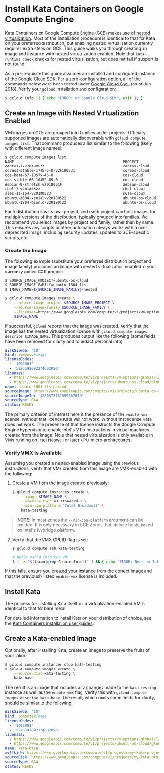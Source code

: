 # Install Kata Containers on Google Compute Engine

Kata Containers on Google Compute Engine (GCE) makes use of [nested virtualization](https://cloud.google.com/compute/docs/instances/enable-nested-virtualization-vm-instances). Most of the installation procedure is identical to that for Kata on your preferred distribution, but enabling nested virtualization currently requires extra steps on GCE. This guide walks you through creating an image and instance with nested virtualization enabled. Note that `kata-runtime check` checks for nested virtualization, but does not fail if support is not found.

As a pre-requisite this guide assumes an installed and configured instance of the [Google Cloud SDK](https://cloud.google.com/sdk/downloads). For a zero-configuration option, all of the commands below were been tested under [Google Cloud Shell](https://cloud.google.com/shell/) (as of Jun 2018). Verify your `gcloud` installation and configuration:

```bash
$ gcloud info || { echo "ERROR: no Google Cloud SDK"; exit 1; }
```

## Create an Image with Nested Virtualization Enabled

VM images on GCE are grouped into families under projects. Officially supported images are automatically discoverable with `gcloud compute images list`. That command produces a list similar to the following (likely with different image names):

```bash
$ gcloud compute images list
NAME                                                  PROJECT            FAMILY                            DEPRECATED  STATUS
centos-7-v20180523                                    centos-cloud       centos-7                                      READY
coreos-stable-1745-5-0-v20180531                      coreos-cloud       coreos-stable                                 READY
cos-beta-67-10575-45-0                                cos-cloud          cos-beta                                      READY
cos-stable-66-10452-89-0                              cos-cloud          cos-stable                                    READY
debian-9-stretch-v20180510                            debian-cloud       debian-9                                      READY
rhel-7-v20180522                                      rhel-cloud         rhel-7                                        READY
sles-11-sp4-v20180523                                 suse-cloud         sles-11                                       READY
ubuntu-1604-xenial-v20180522                          ubuntu-os-cloud    ubuntu-1604-lts                               READY
ubuntu-1804-bionic-v20180522                          ubuntu-os-cloud    ubuntu-1804-lts                               READY
```

Each distribution has its own project, and each project can host images for multiple versions of the distribution, typically grouped into families. We recommend you select images by project and family, rather than by name. This ensures any scripts or other automation always works with a non-deprecated image, including security updates, updates to GCE-specific scripts, etc.

### Create the Image

The following example (substitute your preferred distribution project and image family) produces an image with nested virtualization enabled in your currently active GCE project:

```bash
$ SOURCE_IMAGE_PROJECT=ubuntu-os-cloud
$ SOURCE_IMAGE_FAMILY=ubuntu-1804-lts
$ IMAGE_NAME=${SOURCE_IMAGE_FAMILY}-nested

$ gcloud compute images create \
    --source-image-project $SOURCE_IMAGE_PROJECT \
    --source-image-family $SOURCE_IMAGE_FAMILY \
    --licenses=https://www.googleapis.com/compute/v1/projects/vm-options/global/licenses/enable-vmx \
    $IMAGE_NAME
```

If successful, `gcloud` reports that the image was created. Verify that the image has the nested virtualization license with `gcloud compute images describe $IMAGE_NAME`. This produces output like the following (some fields have been removed for clarity and to redact personal info):

```yaml
diskSizeGb: '10'
kind: compute#image
licenseCodes:
  - '1002001'
  - '5926592092274602096'
licenses:
  - https://www.googleapis.com/compute/v1/projects/vm-options/global/licenses/enable-vmx
  - https://www.googleapis.com/compute/v1/projects/ubuntu-os-cloud/global/licenses/ubuntu-1804-lts
name: ubuntu-1804-lts-nested
sourceImage: https://www.googleapis.com/compute/v1/projects/ubuntu-os-cloud/global/images/ubuntu-1804-bionic-v20180522
sourceImageId: '3280575157699667619'
sourceType: RAW
status: READY
```

The primary criterion of interest here is the presence of the `enable-vmx` license. Without that licence Kata will not work. Without that license Kata does not work. The presence of that license instructs the Google Compute Engine hypervisor to enable Intel's VT-x instructions in virtual machines created from the image. Note that nested virtualization is only available in VMs running on Intel Haswell or later CPU micro-architectures.

### Verify VMX is Available

Assuming you created a nested-enabled image using the previous instructions, verify that VMs created from this image are VMX-enabled with the following:

1. Create a VM from the image created previously:

    ```bash
    $ gcloud compute instances create \
        --image $IMAGE_NAME \
        --machine-type n1-standard-2 \
        --min-cpu-platform "Intel Broadwell" \
        kata-testing
    ```

> **NOTE**: In most zones the `--min-cpu-platform` argument can be omitted. It is only necessary in GCE Zones that include hosts based on Intel's Ivybridge platform.

2. Verify that the VMX CPUID flag is set:

    ```bash
    $ gcloud compute ssh kata-testing
    
    # While ssh'd into the VM:
    $ [ -z "$(lscpu|grep GenuineIntel)" ] && { echo "ERROR: Need an Intel CPU"; exit 1; }
    ```

If this fails, ensure you created your instance from the correct image and that the previously listed `enable-vmx` license is included.

## Install Kata

The process for installing Kata itself on a virtualization-enabled VM is identical to that for bare metal.

For detailed information to install Kata on your distribution of choice, see the [Kata Containers installation user guides](../install/README.md).

## Create a Kata-enabled Image

Optionally, after installing Kata, create an image to preserve the fruits of your labor:

```bash
$ gcloud compute instances stop kata-testing
$ gcloud compute images create \
    --source-disk kata-testing \
    kata-base
```

The result is an image that includes any changes made to the `kata-testing` instance as well as the `enable-vmx` flag. Verify this with `gcloud compute images describe kata-base`. The result, which omits some fields for clarity, should be similar to the following:

```yaml
diskSizeGb: '10'
kind: compute#image
licenseCodes:
  - '1002001'
  - '5926592092274602096'
licenses:
  - https://www.googleapis.com/compute/v1/projects/vm-options/global/licenses/enable-vmx
  - https://www.googleapis.com/compute/v1/projects/ubuntu-os-cloud/global/licenses/ubuntu-1804-lts
name: kata-base
selfLink: https://www.googleapis.com/compute/v1/projects/my-kata-project/global/images/kata-base
sourceDisk: https://www.googleapis.com/compute/v1/projects/my-kata-project/zones/us-west1-a/disks/kata-testing
sourceType: RAW
status: READY
```
